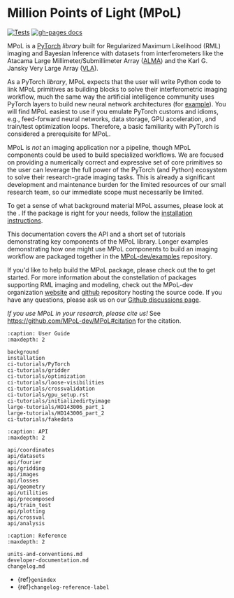 # Million Points of Light (MPoL)

[![Tests](https://github.com/MPoL-dev/MPoL/actions/workflows/tests.yml/badge.svg?branch=main)](https://github.com/MPoL-dev/MPoL/actions/workflows/tests.yml)
[![gh-pages docs](https://img.shields.io/badge/community-Github%20Discussions-orange)](https://github.com/MPoL-dev/MPoL/discussions)

MPoL is a [PyTorch](https://pytorch.org/) *library* built for Regularized Maximum Likelihood (RML) imaging and Bayesian Inference with datasets from interferometers like the Atacama Large Millimeter/Submillimeter Array ([ALMA](https://www.almaobservatory.org/en/home/)) and the Karl G. Jansky Very Large Array ([VLA](https://public.nrao.edu/telescopes/vla/)). 

As a PyTorch *library*, MPoL expects that the user will write Python code to link MPoL primitives as building blocks to solve their interferometric imaging workflow, much the same way the artificial intelligence community uses PyTorch layers to build new neural network architectures (for [example](https://github.com/pytorch/examples)). You will find MPoL easiest to use if you emulate PyTorch customs and idioms, e.g., feed-forward neural networks, data storage, GPU acceleration, and train/test optimization loops. Therefore, a basic familiarity with PyTorch is considered a prerequisite for MPoL.

MPoL is *not* an imaging application nor a pipeline, though MPoL components could be used to build specialized workflows. We are focused on providing a numerically correct and expressive set of core primitives so the user can leverage the full power of the PyTorch (and Python) ecosystem to solve their research-grade imaging tasks. This is already a significant development and maintenance burden for the limited resources of our small research team, so our immediate scope must necessarily be limited.

To get a sense of what background material MPoL assumes, please look at the [](background.md). If the package is right for your needs, follow the [installation instructions](installation.md).

This documentation covers the API and a short set of tutorials demonstrating key components of the MPoL library. Longer examples demonstrating how one might use MPoL components to build an imaging workflow are packaged together in the [MPoL-dev/examples](https://github.com/MPoL-dev/examples) repository.

If you'd like to help build the MPoL package, please check out the [](developer-documentation.md) to get started. For more information about the constellation of packages supporting RML imaging and modeling, check out the MPoL-dev organization [website](https://mpol-dev.github.io/) and [github](https://github.com/MPoL-dev) repository hosting the source code. If you have any questions, please ask us on our [Github discussions page](https://github.com/MPoL-dev/MPoL/discussions). 

*If you use MPoL in your research, please cite us!* See <https://github.com/MPoL-dev/MPoL#citation> for the citation.

```{toctree}
:caption: User Guide
:maxdepth: 2

background
installation
ci-tutorials/PyTorch
ci-tutorials/gridder
ci-tutorials/optimization
ci-tutorials/loose-visibilities
ci-tutorials/crossvalidation
ci-tutorials/gpu_setup.rst
ci-tutorials/initializedirtyimage
large-tutorials/HD143006_part_1
large-tutorials/HD143006_part_2
ci-tutorials/fakedata
```

```{toctree}
:caption: API
:maxdepth: 2

api/coordinates
api/datasets
api/fourier
api/gridding
api/images
api/losses
api/geometry
api/utilities
api/precomposed
api/train_test
api/plotting
api/crossval
api/analysis
```

```{toctree}
:caption: Reference
:maxdepth: 2

units-and-conventions.md
developer-documentation.md
changelog.md
```

- {ref}`genindex`
- {ref}`changelog-reference-label`
